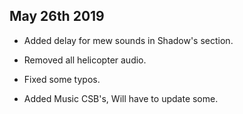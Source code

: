 ## May 26th 2019

- Added delay for mew sounds in Shadow's section.

- Removed all helicopter audio.

- Fixed some typos.

- Added Music CSB's, Will have to update some.